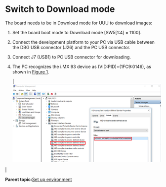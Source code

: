 # Switch to Download mode

The board needs to be in Download mode for UUU to download images:

1.  Set the board boot mode to Download mode \[SW5\[1:4\] = 1100\].
2.  Connect the development platform to your PC via USB cable between the DBG USB connector \(J26\) and the PC USB connector.
3.  Connect J7 \(USB1\) to PC USB connector for downloading.
4.  The PC recognizes the i.MX 93 device as \(VID:PID\)=\(1FC9:0146\), as shown in [Figure 1](switch_to_download_mode.md#DEVICEMANAGER).

    |![](../images/device_shown_in_device_manager_download_mode_8mp.png "Device as shown in Device Manager")

|


**Parent topic:**[Set up environment](../topics/set_up_environment.md)

